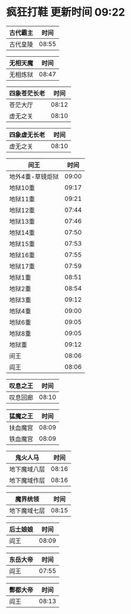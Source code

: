 # 疯狂打鞋 更新时间 09:22

| 古代霸主   | 时间    |
|--------|-------|
| 古代皇陵 | 08:55 |

| 无相天魔   | 时间    |
|--------|-------|
| 无相炼狱 | 08:47 |

| 四象苍茫长老   | 时间    |
|--------|-------|
| 苍茫大厅 | 08:12 |
| 虚无之关 | 08:10 |

| 四象虚无长老   | 时间    |
|--------|-------|
| 虚无之关 | 08:10 |

| 间王   | 时间    |
|--------|-------|
| 地外4重-草镜炬狱 | 09:00 |
| 地狱10重 | 09:17 |
| 地狱11重 | 09:21 |
| 地狱12重 | 07:44 |
| 地狱13重 | 07:46 |
| 地狱14重 | 07:50 |
| 地狱15重 | 07:53 |
| 地狱16重 | 07:55 |
| 地狱17重 | 07:59 |
| 地狱1重 | 08:51 |
| 地狱2重 | 08:54 |
| 地狱3重 | 09:12 |
| 地狱4重 | 09:00 |
| 地狱6重 | 09:05 |
| 地狱8重 | 09:05 |
| 地狱重 | 09:12 |
| 间王 | 08:06 |
| 阎王 | 08:06 |

| 叹息之王   | 时间    |
|--------|-------|
| 叹息回廊 | 08:10 |

| 猛魔之王   | 时间    |
|--------|-------|
| 扶血魔宫 | 08:09 |
| 铁血魔宫 | 08:09 |

| 鬼火人马   | 时间    |
|--------|-------|
| 地下魔域八层 | 08:16 |
| 地下魔域作层 | 08:16 |

| 魔界统领   | 时间    |
|--------|-------|
| 地下魔域七层 | 08:15 |

| 后土娘娘   | 时间    |
|--------|-------|
| 阎王 | 08:09 |

| 东岳大帝   | 时间    |
|--------|-------|
| 阎王 | 07:55 |

| 酆都大帝   | 时间    |
|--------|-------|
| 阎王 | 08:13 |